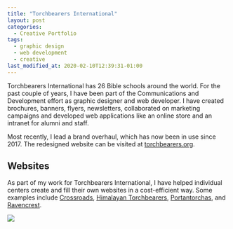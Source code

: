 ```yaml
---
title: "Torchbearers International"
layout: post
categories:
  - Creative Portfolio
tags:
  - graphic design
  - web development
  - creative
last_modified_at: 2020-02-10T12:39:31-01:00
---
```


Torchbearers International has 26 Bible schools around the world. For the past couple of years, I have been part of the Communications and Development effort as graphic designer and web developer. I have created brochures, banners, flyers, newsletters, collaborated on marketing campaigns and developed web applications like an online store and an intranet for alumni and staff.

Most recently, I lead a brand overhaul, which has now been in use since 2017. The redesigned website can be visited at [torchbearers.org](https://www.torchbearers.org).

## Websites
As part of my work for Torchbearers International, I have helped individual centers create and fill their own websites in a cost-efficient way. Some examples include [Crossroads](https://www.torchbearers-albania.org), [Himalayan Torchbearers](https://www.torchbearersindia.org/), [Portantorchas](https://www.portantorchas.org/), and [Ravencrest](https://www.ravencrest.org).

![](https://pro2-bar-s3-cdn-cf6.myportfolio.com/1526bf775aea4708701ddfe21e6f0983/740d9a8e45d129271f5df4b7_rw_1920.jpg?h=3268f502683bce8eac67582d66b2ca1a)

